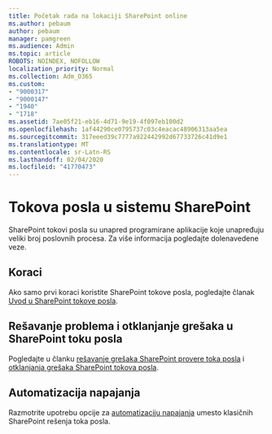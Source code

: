 ```yaml
---
title: Početak rada na lokaciji SharePoint online
ms.author: pebaum
author: pebaum
manager: pamgreen
ms.audience: Admin
ms.topic: article
ROBOTS: NOINDEX, NOFOLLOW
localization_priority: Normal
ms.collection: Adm_O365
ms.custom:
- "9000317"
- "9000147"
- "1940"
- "1718"
ms.assetid: 7ae05f21-eb16-4d71-9e19-4f097eb100d2
ms.openlocfilehash: 1af44290ce0795737c03c4eacac48906313aa5ea
ms.sourcegitcommit: 317eeed39c7777a922442992d67733726c41d9e1
ms.translationtype: MT
ms.contentlocale: sr-Latn-RS
ms.lasthandoff: 02/04/2020
ms.locfileid: "41770473"
---
```

# <a name="workflows-in-sharepoint"></a>Tokova posla u sistemu SharePoint

SharePoint tokovi posla su unapred programirane aplikacije koje unapređuju veliki broj poslovnih procesa. Za više informacija pogledajte dolenavedene veze.

## <a name="getting-started"></a>Koraci

Ako samo prvi koraci koristite SharePoint tokove posla, pogledajte članak [Uvod u SharePoint tokove posla](https://support.office.com/article/introduction-to-sharepoint-workflow-07982276-54e8-4e17-8699-5056eff4d9e3).

## <a name="troubleshoot-and-debug-a-sharepoint-workflow"></a>Rešavanje problema i otklanjanje grešaka u SharePoint toku posla

Pogledajte u članku [rešavanje grešaka SharePoint provere toka posla](https://docs.microsoft.com/sharepoint/dev/general-development/troubleshooting-sharepoint-server-workflow-validation-errors-in-visio) i [otklanjanja grešaka SharePoint tokova posla](https://docs.microsoft.com/sharepoint/dev/general-development/debugging-sharepoint-server-workflows).

## <a name="power-automate"></a>Automatizacija napajanja

Razmotrite upotrebu opcije za [automatizaciju napajanja](https://docs.microsoft.com/power-automate/modern-approvals) umesto klasičnih SharePoint rešenja toka posla.
